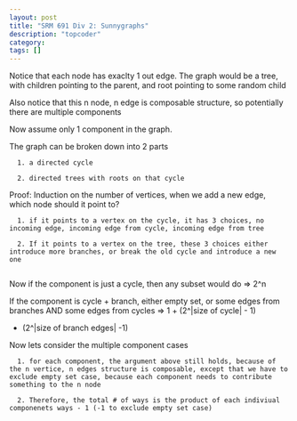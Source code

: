 ```yaml
---
layout: post
title: "SRM 691 Div 2: Sunnygraphs"
description: "topcoder"
category: 
tags: []
---
```


Notice that each node has exaclty 1 out edge. The graph would be a tree, with children pointing to the parent, and root pointing to some
random child

Also notice that this n node, n edge is composable structure, so potentially there are multiple components

Now assume only 1 component in the graph.

The graph can be broken down into 2 parts

```
  1. a directed cycle
  
  2. directed trees with roots on that cycle

```

Proof: Induction on the number of vertices, when we add a new edge, which node should it point to?

```
  1. if it points to a vertex on the cycle, it has 3 choices, no incoming edge, incoming edge from cycle, incoming edge from tree

  2. If it points to a vertex on the tree, these 3 choices either introduce more branches, or break the old cycle and introduce a new one


```

Now if the component is just a cycle, then any subset would do => 2^n

If the component is cycle + branch, either empty set, or some edges from branches AND some edges from cycles => 1 + (2^|size of cycle| - 1)
* (2^|size of branch edges| -1) 

Now lets consider the multiple component cases

```
  1. for each component, the argument above still holds, because of the n vertice, n edges structure is composable, except that we have to
exclude empty set case, because each component needs to contribute something to the n node

  2. Therefore, the total # of ways is the product of each indiviual componenets ways - 1 (-1 to exclude empty set case)

```
